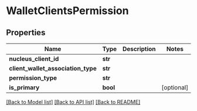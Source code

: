 # WalletClientsPermission

## Properties
Name | Type | Description | Notes
------------ | ------------- | ------------- | -------------
**nucleus_client_id** | **str** |  | 
**client_wallet_association_type** | **str** |  | 
**permission_type** | **str** |  | 
**is_primary** | **bool** |  | [optional] 

[[Back to Model list]](../README.md#documentation-for-models) [[Back to API list]](../README.md#documentation-for-api-endpoints) [[Back to README]](../README.md)


